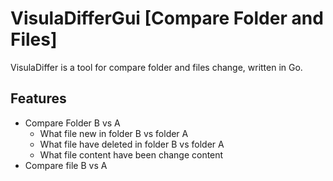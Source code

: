 # VisulaDifferGui [Compare Folder and Files]

VisulaDiffer is a tool for compare folder and files change, written in Go.

## Features
- Compare Folder B vs A
    + What file new in folder B vs folder A
    + What file have deleted in folder B vs folder A
    + What file content have been change content 
- Compare file B vs A